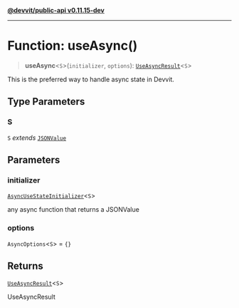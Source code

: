 [**@devvit/public-api v0.11.15-dev**](../README.md)

---

# Function: useAsync()

> **useAsync**\<`S`\>(`initializer`, `options`): [`UseAsyncResult`](../type-aliases/UseAsyncResult.md)\<`S`\>

This is the preferred way to handle async state in Devvit.

## Type Parameters

### S

`S` _extends_ [`JSONValue`](../type-aliases/JSONValue.md)

## Parameters

### initializer

[`AsyncUseStateInitializer`](../type-aliases/AsyncUseStateInitializer.md)\<`S`\>

any async function that returns a JSONValue

### options

`AsyncOptions`\<`S`\> = `{}`

## Returns

[`UseAsyncResult`](../type-aliases/UseAsyncResult.md)\<`S`\>

UseAsyncResult<S>
